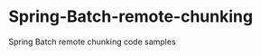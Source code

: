 Spring-Batch-remote-chunking
============================

Spring Batch remote chunking code samples